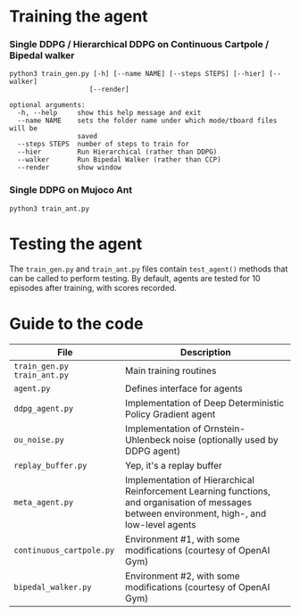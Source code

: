 # Training the agent

 ### Single DDPG / Hierarchical DDPG on Continuous Cartpole / Bipedal walker

```
python3 train_gen.py [-h] [--name NAME] [--steps STEPS] [--hier] [--walker]
                    [--render]

optional arguments:
  -h, --help     show this help message and exit
  --name NAME    sets the folder name under which mode/tboard files will be
                 saved
  --steps STEPS  number of steps to train for
  --hier         Run Hierarchical (rather than DDPG)
  --walker       Run Bipedal Walker (rather than CCP)
  --render       show window
  ```

  ### Single DDPG on Mujoco Ant

  ```
  python3 train_ant.py
  ```

# Testing the agent

The `train_gen.py` and `train_ant.py` files contain `test_agent()` methods that can be called to perform testing. By default, agents are tested for 10 episodes after training, with scores recorded.

# Guide to the code

|File|Description|
|----|-----------|
`train_gen.py` `train_ant.py` | Main training routines
`agent.py` | Defines interface for agents
`ddpg_agent.py` | Implementation of Deep Deterministic Policy Gradient agent
`ou_noise.py` | Implementation of Ornstein-Uhlenbeck noise (optionally used by DDPG agent)
`replay_buffer.py` | Yep, it's a replay buffer
`meta_agent.py` | Implementation of Hierarchical Reinforcement Learning functions, and organisation of messages between environment, high-, and low-level agents
`continuous_cartpole.py` | Environment #1, with some modifications (courtesy of OpenAI Gym)
`bipedal_walker.py` | Environment #2, with some modifications (courtesy of OpenAI Gym)

